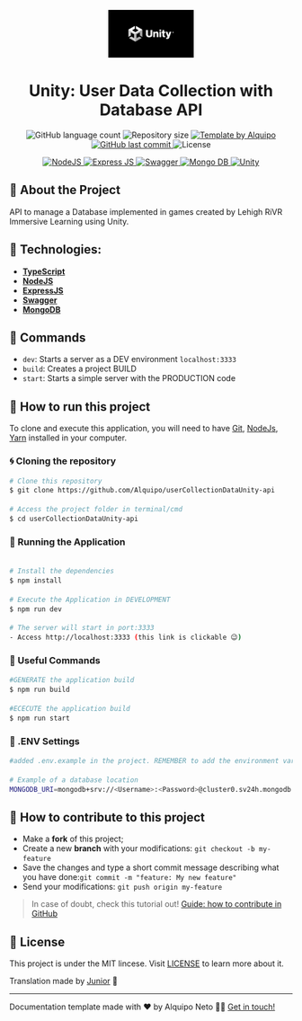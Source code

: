 <p align="center">
  <img  width="30%" alt="Unity Logo" title="Unity Logo" src=".github/readme/DP_brand_logo_unity.gif" />
</p>

<h1 align="center">
 Unity: User Data Collection with Database API
</h1>

<p align="center">

  <img alt="GitHub language count" src="https://img.shields.io/github/languages/count/Alquipo/userCollectionDataUnity-api">

  <img alt="Repository size" src="https://img.shields.io/github/repo-size/Alquipo/userCollectionDataUnity-api">

  <a href="https://www.linkedin.com/in/alquiponeto/">
      <img alt="Template by Alquipo" src="https://img.shields.io/badge/made%20by-AlquipoNeto-blue">
  </a>

  <a href="https://github.com/Alquipo/dragoongames-web/commits/master">
      <img alt="GitHub last commit" src="https://img.shields.io/github/last-commit/Alquipo/userCollectionDataUnity-api?color=blue">
  </a>

  <img alt="License" src="https://img.shields.io/badge/license-MIT-brightgreen?color=blue">

</p>

<p align="center">

  <a target="_blank" href="https://nodejs.org/en">
    <img alt="NodeJS" src="https://img.shields.io/badge/node.js-6DA55F?style=for-the-badge&logo=node.js&logoColor=white">
  </a>

   <a target="_blank" href="https://expressjs.com">
    <img alt="Express JS" src="https://img.shields.io/badge/express.js-%23404d59.svg?style=for-the-badge&logo=express&logoColor=%2361DAFB">
  </a>

   <a target="_blank" href="https://swagger.io/">
    <img alt="Swagger" src="https://img.shields.io/badge/-Swagger-%23Clojure?style=for-the-badge&logo=swagger&logoColor=white">
  </a>

  <a target="_blank" href="https://www.mongodb.com/">
    <img alt="Mongo DB" src="https://img.shields.io/badge/MongoDB-%234ea94b.svg?style=for-the-badge&logo=mongodb&logoColor=white">
  </a>

  <a target="_blank" href="https://unity.com">
    <img alt="Unity" src="https://img.shields.io/badge/unity-%23000000.svg?style=for-the-badge&logo=unity&logoColor=white">
  </a>

  

</p>

## 🚀 About the Project

API to manage a Database implemented in games created by Lehigh RiVR Immersive Learning using Unity.

<!-- ## 🎖️ Milestone

    -Adicionar autenticação ✔️
     -->

<!-- ## 🎨 Layout

### Web
d
<h4 align="center">
  <img alt="home" title="home" src=".github/readme/home.png" width="400px" height="200" />
  <img alt="explorer" title="explorer" src=".github/readme/explorer.png" width="400px" height="200" />
  <img alt="profile" title="profile" src=".github/readme/profile.png" width="400px" height="200" />
  <img alt="order" title="order" src=".github/readme/order.png" width="400px" height="200" />
</h4>

### Mobile (PWA)

<h4 align="center">
  <img alt="home" title="home" src=".github/readme/home-mobile.png" width="300px" height="500" />
  <img alt="explorer" title="explorer" src=".github/readme/explore-mobile.png" width="300px" height="500" />
  <img alt="profile" title="profile" src=".github/readme/menu-mobile.png" width="300px" height="500" />
  <img alt="order" title="order" src=".github/readme/profile-mobile.png" width="300px" height="500" />
</h4>

#### Email Template

<h4 align="center">
  <img alt="email" title="email" src=".github/readme/email.png" width="400px" />
</h4>

### Storybook e Test

<h4 align="center">

  <img alt="Test Unitário" title="Test Unitário" src=".github/readme/jest-1.png" width="400px" height="400" />
  <img alt="Test Unitário" title="Test Unitário" src=".github/readme/jest-2.png" width="400px"  />
  <img alt="Test Integração" title="Test Integração" src=".github/readme/cypress.png" width="400px" />
  <img alt="Storybook" title="Storybook" src=".github/readme/storybook.png" width="400px" height="250" />

</h4>

<br/> -->

## 🔨 Technologies:

- **[TypeScript](https://www.typescriptlang.org/)**
- **[NodeJS](https://nodejs.org/en)**
- **[ExpressJS](https://expressjs.com)**
- **[Swagger](https://swagger.io/)**
- **[MongoDB](https://www.mongodb.com/)**


## 🔎 Commands

- `dev`: Starts a server as a DEV environment `localhost:3333`
- `build`: Creates a project BUILD
- `start`: Starts a simple server with the PRODUCTION code

## 🚀 How to run this project

To clone and execute this application, you will need to have [Git](https://git-scm.com), [NodeJs](https://nodejs.org/en/), [Yarn](https://yarnpkg.com/) installed in your computer.

### 🌀 Cloning the repository

```bash
# Clone this repository
$ git clone https://github.com/Alquipo/userCollectionDataUnity-api

# Access the project folder in terminal/cmd
$ cd userCollectionDataUnity-api
```

### 🎲 Running the Application

```bash

# Install the dependencies
$ npm install

# Execute the Application in DEVELOPMENT
$ npm run dev

# The server will start in port:3333 
- Access http://localhost:3333 (this link is clickable 😉)

```

### 💾 Useful Commands

```bash
#GENERATE the application build
$ npm run build

#ECECUTE the application build
$ npm run start

```

### 📁 .ENV Settings

```bash
#added .env.example in the project. REMEMBER to add the environment variables according to the example below

# Example of a database location
MONGODB_URI=mongodb+srv://<Username>:<Password>@cluster0.sv24h.mongodb.net/<DatabaseName>?retryWrites=true&w=majority


```

## 🤔 How to contribute to this project

- Make a **fork** of this project;
- Create a new **branch** with your modifications: `git checkout -b my-feature`
- Save the changes and type a short commit message describing what you have done:`git commit -m "feature: My new feature"`
- Send your modifications: `git push origin my-feature`

> In case of doubt, check this tutorial out! [Guide: how to contribute in GitHub](https://github.com/firstcontributions/first-contributions)

## 📝 License

This project is under the MIT lincese. Visit [LICENSE](https://opensource.org/licenses/MIT) to learn more about it.

Translation made by [Junior](https://www.linkedin.com/in/rmajunior/) 🐼

_______________________________________________________________________
Documentation template made with ❤️ by Alquipo Neto 👋🏽 [Get in touch!](https://www.linkedin.com/in/alquiponeto/)
